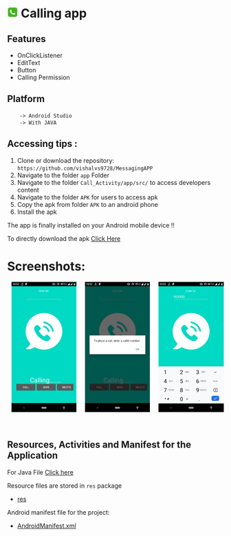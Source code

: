 # <img alt="App image" src="app/src/main/res/drawable/call.jpg" width="5%"> Calling app



## Features

* OnClickListener
* EditText
* Button
* Calling Permission
## Platform
        -> Android Studio
        -> With JAVA

## Accessing tips :

1. Clone or download the repository: `https://github.com/vishalvs9728/MessagingAPP`
2. Navigate to the folder `app` Folder
3. Navigate to the folder `Call_Activity/app/src/` to access developers content
3. Navigate to the folder `APK` for users to access apk
4. Copy the apk from folder `APK` to an android phone
5. Install the apk

The app is finally installed on your Android mobile device !!

To directly download the apk [Click Here]( https://github.com/vishalvs9728/MessagingAPP/blob/master/APK/MessageMe.apk)

 # Screenshots:

<div style="display:flex;">
<img alt="App image" src="Screenshots/img1.png" width="30%" hspace="10">
  <img alt="App image" src="Screenshots/img2.png" width="30%" hspace="10">
<img alt="App image" src="Screenshots/img3.png" width="30%" hspace="10">


</div>
<br/>
<br/>


## Resources, Activities and Manifest for the Application

For Java File [Click here]( https://github.com/vishalvs9728/Call_Activity/blob/master/app/src/main/java/com/example/admin/call_activity/MainActivity.java)

Resource files are stored in `res` package

* [res](https://github.com/vishalvs9728/Call_Activity/tree/master/app/src/main/res)

Android manifest file for the project:

* [AndroidManifest.xml](https://github.com/vishalvs9728/Call_Activity/blob/master/app/src/main/AndroidManifest.xml)
